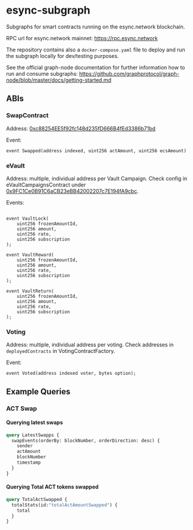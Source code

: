 # esync-subgraph
Subgraphs for smart contracts running on the esync.network blockchain.

RPC url for esync.network mainnet: https://rpc.esync.network

The repository contains also a `docker-compose.yaml` file to deploy and run the subgraph locally for dev/testing purposes.

See the official graph-node documentation for further information how to run and consume subgraphs: https://github.com/graphprotocol/graph-node/blob/master/docs/getting-started.md

## ABIs

### SwapContract

Address: [0xc88254EE5f92fc148d235fD666B4fEd3386b71bd](https://explorer.esync.network/address/0xc88254EE5f92fc148d235fD666B4fEd3386b71bd)

Event:

```Solidity
event Swapped(address indexed, uint256 actAmount, uint256 ecsAmount)
```

### eVault

Address: multiple, individual address per Vault Campaign. Check config in eVaultCampaignsContract under [0x9FC1Ce0B91C6aCB23eBB42002207c7E194fA9cbc](https://explorer.esync.network/address/0x9FC1Ce0B91C6aCB23eBB42002207c7E194fA9cbc).

Events:

```Solidity

event VaultLock(
    uint256 frozenAmountId,
    uint256 amount,
    uint256 rate,
    uint256 subscription
);

event VaultReward(
    uint256 frozenAmountId,
    uint256 amount,
    uint256 rate,
    uint256 subscription
);

event VaultReturn(
    uint256 frozenAmountId,
    uint256 amount,
    uint256 rate,
    uint256 subscription
);

```

### Voting

Address: multiple, individual address per voting. Check addresses in `deployedContracts` in VotingContractFactory.

Event:

```Solidity
event Voted(address indexed voter, bytes option);
```

## Example Queries

### ACT Swap

#### Querying latest swaps
```graphql
query LatestSwapps {
  swapEvents(orderBy: blockNumber, orderDirection: desc) {
    sender
    actAmount
    blockNumber
    timestamp
  }
}
```

#### Querying Total ACT tokens swapped

```graphql
query TotalActSwapped {
  totalStats(id:"totalActAmountSwapped") {
    total
  }
}
```